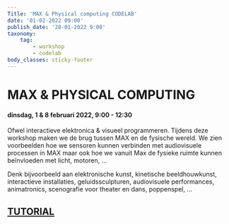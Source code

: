 ```yaml
---
Title: 'MAX & Physical computing CODELAB'
date: '01-02-2022 09:00'
publish_date: '28-01-2022 9:00'
taxonomy:
    tag:
        - workshop
        - codelab
body_classes: sticky-footer
---
```


# MAX & PHYSICAL COMPUTING
#### dinsdag, 1 & 8 februari 2022, 9:00 - 12:30
Ofwel interactieve elektronica & visueel programmeren. Tijdens deze workshop maken we de brug tussen MAX en de fysische wereld. We zien voorbeelden hoe we sensoren kunnen verbinden met audiovisuele processen in MAX maar ook hoe we vanuit Max de fysieke ruimte kunnen beïnvloeden met licht, motoren, …

Denk bijvoorbeeld aan elektronische kunst, kinetische beeldhouwkunst, interactieve installaties, geluidssculpturen, audiovisuele performances, animatronics, scenografie voor theater en dans, poppenspel, …

## [TUTORIAL](https://github.com/theBlackBoxSociety/CodeCrashCourses/blob/master/MaxArduinoDMX.md)
